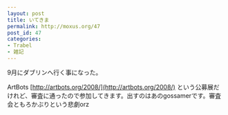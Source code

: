 ```yaml
---
layout: post
title: いてきま
permalink: http://moxus.org/47
post_id: 47
categories: 
- Trabel
- 雑記
---
```


9月にダブリンへ行く事になった。

ArtBots 
[http://artbots.org/2008/](http://artbots.org/2008/) という公募展だけれど、審査に通ったので参加してきます。出すのはあのgossamerです。審査会ともろかぶりという悲劇orz